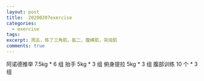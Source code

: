 ```yaml
---
layout: post
title:  20200207exercise
categories: 
  - exercise
tags:
excerpt: 周五，练了三角肌，肱二，腹横肌，背阔肌
comments: true
---
```


阿诺德推举 7.5kg * 6 组
抬手 5kg * 3 组
俯身提拉 5kg * 3 组
腹部训练 10 个 * 3 组